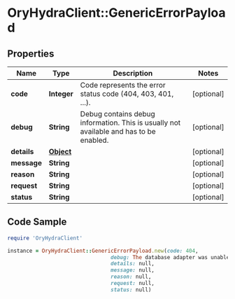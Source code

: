 # OryHydraClient::GenericErrorPayload

## Properties

Name | Type | Description | Notes
------------ | ------------- | ------------- | -------------
**code** | **Integer** | Code represents the error status code (404, 403, 401, ...). | [optional] 
**debug** | **String** | Debug contains debug information. This is usually not available and has to be enabled. | [optional] 
**details** | [**Object**](.md) |  | [optional] 
**message** | **String** |  | [optional] 
**reason** | **String** |  | [optional] 
**request** | **String** |  | [optional] 
**status** | **String** |  | [optional] 

## Code Sample

```ruby
require 'OryHydraClient'

instance = OryHydraClient::GenericErrorPayload.new(code: 404,
                                 debug: The database adapter was unable to find the element,
                                 details: null,
                                 message: null,
                                 reason: null,
                                 request: null,
                                 status: null)
```


